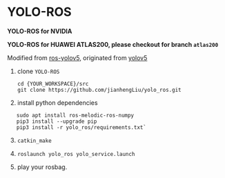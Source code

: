 # YOLO-ROS

**YOLO-ROS for NVIDIA**

**YOLO-ROS for HUAWEI ATLAS200, please checkout for branch `atlas200`**

Modified from [ros-yolov5](https://github.com/OuyangJunyuan/ros-yolov5), originated from [yolov5](https://github.com/ultralytics/yolov5)

1. clone `YOLO-ROS`
   ```
   cd {YOUR_WORKSPACE}/src
   git clone https://github.com/jianhengLiu/yolo_ros.git
   ```

2. install python dependencies
```
   sudo apt install ros-melodic-ros-numpy
   pip3 install --upgrade pip
   pip3 install -r yolo_ros/requirements.txt`
```
3. `catkin_make`

4. `roslaunch yolo_ros yolo_service.launch`

5. play your rosbag.

